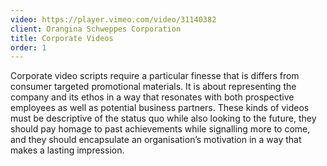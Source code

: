 ```yaml
---
video: https://player.vimeo.com/video/31140382
client: Orangina Schweppes Corporation
title: Corporate Videos
order: 1
---
```


Corporate video scripts require a particular finesse that is differs from consumer targeted promotional materials. It is about representing the company and its ethos in a way that resonates with both prospective employees as well as potential business partners. These kinds of videos must be descriptive of the status quo while also looking to the future, they should pay homage to past achievements while signalling more to come, and they should encapsulate an organisation’s motivation in a way that makes a lasting impression.
